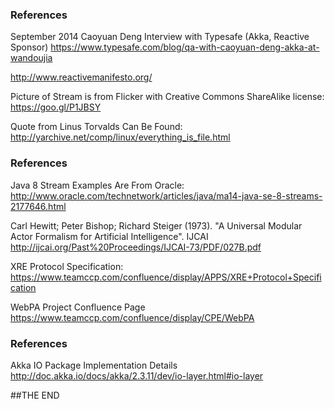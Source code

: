 ### References

September 2014 Caoyuan Deng Interview with Typesafe (Akka, Reactive Sponsor)
https://www.typesafe.com/blog/qa-with-caoyuan-deng-akka-at-wandoujia

http://www.reactivemanifesto.org/

Picture of Stream is from Flicker with Creative Commons ShareAlike license: https://goo.gl/P1JBSY

Quote from Linus Torvalds Can Be Found: http://yarchive.net/comp/linux/everything_is_file.html


### References

Java 8 Stream Examples Are From Oracle: http://www.oracle.com/technetwork/articles/java/ma14-java-se-8-streams-2177646.html

Carl Hewitt; Peter Bishop; Richard Steiger (1973). "A Universal Modular Actor Formalism for Artificial Intelligence". IJCAI 
http://ijcai.org/Past%20Proceedings/IJCAI-73/PDF/027B.pdf

XRE Protocol Specification: 
https://www.teamccp.com/confluence/display/APPS/XRE+Protocol+Specification

WebPA Project Confluence Page
https://www.teamccp.com/confluence/display/CPE/WebPA


### References

Akka IO Package Implementation Details
http://doc.akka.io/docs/akka/2.3.11/dev/io-layer.html#io-layer


##THE END
